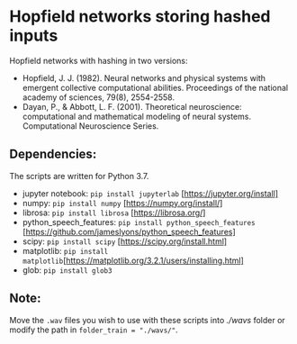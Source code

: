 # Hopfield networks storing hashed inputs

Hopfield networks with hashing in two versions:

* Hopfield, J. J. (1982). Neural networks and physical systems with emergent collective computational abilities. Proceedings of the national academy of sciences, 79(8), 2554-2558.
* Dayan, P., & Abbott, L. F. (2001). Theoretical neuroscience: computational and mathematical modeling of neural systems. Computational Neuroscience Series.

## Dependencies:
The scripts are written for Python 3.7.

* jupyter notebook: `pip install jupyterlab` [https://jupyter.org/install]
* numpy: `pip install numpy` [https://numpy.org/install/]
* librosa: `pip install librosa` [https://librosa.org/]
* python_speech_features: `pip install python_speech_features` [https://github.com/jameslyons/python_speech_features]
* scipy: `pip install scipy` [https://scipy.org/install.html]
* matplotlib: `pip install matplotlib`[https://matplotlib.org/3.2.1/users/installing.html]
* glob: `pip install glob3`


## Note:

Move the `.wav` files you wish to use with these scripts into *./wavs* folder or modify the path in `folder_train = "./wavs/"`.